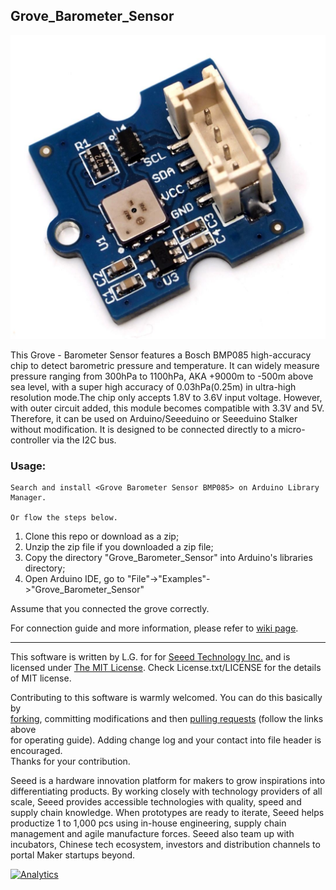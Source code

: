 Grove_Barometer_Sensor
--------------------------------

![](https://raw.githubusercontent.com/SeeedDocument/Grove-Barometer_Sensor/master/img/Grove-Barometer.jpg)

[](https://www.seeedstudio.com/grove-barometer-sensor-p-1199.html)

This Grove - Barometer Sensor features a Bosch BMP085 high-accuracy chip to detect barometric pressure and temperature. It can widely measure pressure ranging from 300hPa to 1100hPa, AKA +9000m to -500m above sea level, with a super high accuracy of 0.03hPa(0.25m) in ultra-high resolution mode.The chip only accepts 1.8V to 3.6V input voltage. However, with outer circuit added, this module becomes compatible with 3.3V and 5V. Therefore, it can be used on Arduino/Seeeduino or Seeeduino Stalker without modification. It is designed to be connected directly to a micro-controller via the I2C bus.

### Usage:

	Search and install <Grove Barometer Sensor BMP085> on Arduino Library Manager.

	Or flow the steps below.

1. Clone this repo or download as a zip;
2. Unzip the zip file if you downloaded a zip file;
3. Copy the directory "Grove_Barometer_Sensor" into Arduino's libraries directory;
4. Open Arduino IDE, go to "File"->"Examples"->"Grove_Barometer_Sensor"

Assume that you connected the grove correctly. 

For connection guide and more information, please refer to [wiki page](http://wiki.seeedstudio.com/Grove-Barometer_Sensor/).

    
----

This software is written by L.G. for for [Seeed Technology Inc.](http://www.seeed.cc) and is licensed under [The MIT License](http://opensource.org/licenses/mit-license.php). Check License.txt/LICENSE for the details of MIT license.<br>

Contributing to this software is warmly welcomed. You can do this basically by<br>
[forking](https://help.github.com/articles/fork-a-repo), committing modifications and then [pulling requests](https://help.github.com/articles/using-pull-requests) (follow the links above<br>
for operating guide). Adding change log and your contact into file header is encouraged.<br>
Thanks for your contribution.

Seeed is a hardware innovation platform for makers to grow inspirations into differentiating products. By working closely with technology providers of all scale, Seeed provides accessible technologies with quality, speed and supply chain knowledge. When prototypes are ready to iterate, Seeed helps productize 1 to 1,000 pcs using in-house engineering, supply chain management and agile manufacture forces. Seeed also team up with incubators, Chinese tech ecosystem, investors and distribution channels to portal Maker startups beyond.


[![Analytics](https://ga-beacon.appspot.com/UA-46589105-3/Grove_Barometer_Sensor)](https://github.com/igrigorik/ga-beacon)



